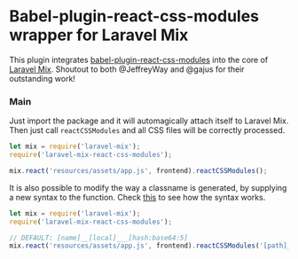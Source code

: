 # Babel-plugin-react-css-modules wrapper for Laravel Mix

This plugin integrates [babel-plugin-react-css-modules](https://github.com/gajus/babel-plugin-react-css-modules) into
the core of [Laravel Mix](https://github.com/JeffreyWay/laravel-mix). Shoutout to both @JeffreyWay and @gajus for their
outstanding work!

### Main

Just import the package and it will automagically attach itself to Laravel Mix. Then just call `reactCSSModules` and all
CSS files will be correctly processed.

```javascript
let mix = require('laravel-mix');
require('laravel-mix-react-css-modules');

mix.react('resources/assets/app.js', frontend).reactCSSModules();
```

It is also possible to modify the way a classname is generated, by supplying a new syntax to the function.
Check [this](https://github.com/webpack/loader-utils#interpolatename) to see how the syntax works.

```javascript
let mix = require('laravel-mix');
require('laravel-mix-react-css-modules');

// DEFAULT: [name]__[local]___[hash:base64:5]
mix.react('resources/assets/app.js', frontend).reactCSSModules('[path]__[name]___[hash:base64]');
```
